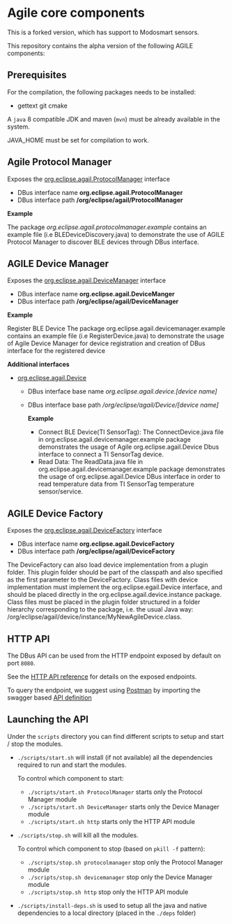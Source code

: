 <!--
# Copyright (C) 2017 Create-Net / FBK.
# All rights reserved. This program and the accompanying materials
# are made available under the terms of the Eclipse Public License 2.0
# which accompanies this distribution, and is available at
# https://www.eclipse.org/legal/epl-2.0/
#
# SPDX-License-Identifier: EPL-2.0
#
# Contributors:
#     Create-Net / FBK - initial API and implementation
-->

Agile core components
===

This is a forked version, which has support to Modosmart sensors.

This repository contains the alpha version of the following AGILE components:

Prerequisites
---

For the compilation, the following packages needs to be installed:
- gettext git cmake

A `java` 8 compatible JDK and maven (`mvn`) must be already available in the system.

JAVA_HOME must be set for compilation to work.

Agile Protocol Manager
---

Exposes the [org.eclipse.agail.ProtocolManager](http://agile-iot.github.io/agile-api-spec/docs/html/api.html#iot_agile_ProtocolManager) interface

- DBus interface name **org.eclipse.agail.ProtocolManager**
- DBus interface path **/org/eclipse/agail/ProtocolManager**

**Example**

The package *org.eclipse.agail.protocolmanager.example* contains an example
file (i.e BLEDeviceDiscovery.java) to demonstrate the use of AGILE Protocol Manager to discover BLE devices through DBus interface.

AGILE Device Manager
---

Exposes the [org.eclipse.agail.DeviceManager](http://agile-iot.github.io/agile-api-spec/docs/html/api.html#iot_agile_DeviceManager) interface

- DBus interface name **org.eclipse.agail.DeviceManger**
- DBus interface path **/org/eclipse/agail/DeviceManager**

**Example**

Register BLE Device The package org.eclipse.agail.devicemanager.example contains an example file (i.e RegisterDevice.java) to demonstrate the usage of Agile Device Manager for device registration and creation of DBus interface for the registered device

**Additional interfaces**

- [org.eclipse.agail.Device](http://agile-iot.github.io/agile-api-spec/docs/html/api.html#iot_agile_Device)
  - DBus interface base name *org.eclipse.agail.device.[device name]*
  - DBus interface base path */org/eclipse/agail/Device/[device name]*

    **Example**

    - Connect BLE Device(TI SensorTag): The ConnectDevice.java file in org.eclipse.agail.devicemanager.example package demonstrates the usage of Agile org.eclipse.agail.Device Dbus interface to connect a TI SensorTag device.
    - Read Data: The ReadData.java file in org.eclipse.agail.devicemanager.example package demonstrates the usage of org.eclipse.agail.Device DBus interface in order to read temperature data from TI SensorTag temperature sensor/service.

AGILE Device Factory
---

Exposes the [org.eclipse.agail.DeviceFactory](http://agile-iot.github.io/agile-api-spec/docs/html/api.html#iot_agile_DeviceFactory) interface

- DBus interface name **org.eclipse.agail.DeviceFactory**
- DBus interface path **/org/eclipse/agail/DeviceFactory**

The DeviceFactory can also load device implementation from a plugin folder. This plugin folder should be part of the classpath and also specified as the first parameter to the DeviceFactory.
Class files with device implementation must implement the org.eclipse.egail.Device interface, and should be placed directly in the org.eclipse.agail.device.instance package. Class files must be placed in the plugin folder structured in a folder hierarchy corresponding to the package, i.e. the usual Java way: <pluginfolder>/org/eclipse/agail/device/instance/MyNewAgileDevice.class.

HTTP API
---

The DBus API can be used from the HTTP endpoint exposed by default on port `8080`.

See the [HTTP API reference](http://petstore.swagger.io/?url=http://agile-iot.github.io/agile-api-spec/docs/swagger/api.swagger.yml) for details on the exposed endpoints.

To query the endpoint, we suggest using [Postman](https://www.getpostman.com/) by importing the swagger based [API definition](http://agile-iot.github.io/agile-api-spec/docs/swagger/api.swagger.yml)

Launching the API
---

Under the `scripts` directory you can find different scripts to setup and start / stop the modules.

- `./scripts/start.sh` will install (if not available) all the dependencies required to run and start the modules.

  To control which component to start:
  - `./scripts/start.sh ProtocolManager` starts only the Protocol Manager module
  - `./scripts/start.sh DeviceManager` starts only the Device Manager module
  - `./scripts/start.sh http` starts only the HTTP API module

- `./scripts/stop.sh` will kill all the modules.

  To control which component to stop (based on `pkill -f` pattern):
  - `./scripts/stop.sh protocolmanager` stop only the Protocol Manager module
  - `./scripts/stop.sh devicemanager` stop only the Device Manager module
  - `./scripts/stop.sh http` stop only the HTTP API module

-  `./scripts/install-deps.sh` is used to setup all the java and native dependencies to a local directory (placed in the `./deps` folder)

